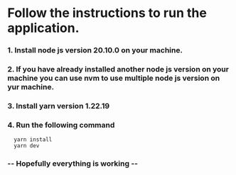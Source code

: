 # Follow the instructions to run the application.

### 1. Install node js version 20.10.0 on your machine.
### 2. If you have already installed another node js version on your machine you can use nvm to use multiple node js version on yur machine.

### 3. Install yarn version 1.22.19
### 4. Run the following command
       
      yarn install
      yarn dev

### -- Hopefully everything is working --
